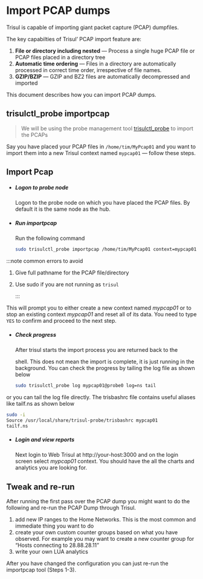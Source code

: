# Import PCAP dumps

Trisul is capable of importing giant packet capture (PCAP) dumpfiles.

The key capabilties of Trisul’ PCAP import feature are:

1. **File or directory including nested** — Process a single huge PCAP file or PCAP files placed in a directory tree
2. **Automatic time ordering** — Files in a directory are automatically processed in correct time order, irrespective of file names.
3. **GZIP/BZIP** — GZIP and BZ2 files are automatically decompressed and imported

This document describes how you can import PCAP dumps.

## trisulctl_probe importpcap

> We will be using the probe management tool [trisulctl_probe](/docs/ug/domain/trisulctl) to import the PCAPs

Say you have placed your PCAP files in `/home/tim/MyPcap01` and you want to import them into a new Trisul context named `mypcap01` — follow these steps.

## Import Pcap

- ##### Logon to probe node
  
  Logon to the probe node on which you have placed the PCAP files. By default it is the same node as the hub.

- ##### Run importpcap
  
  Run the following command
  
  ```bash
  sudo trisulctl_probe importpcap /home/tim/MyPcap01 context=mypcap01
  ```

:::note common errors to avoid

1. Give full pathname for the PCAP file/directory  

2. Use sudo if you are not running as `trisul`
   
   :::

This will prompt you to either create a new context named *mypcap01* or to stop an existing context *mypcap01* and reset all of its data. You need to type `YES` to confirm and proceed to the next step.

- ##### Check progress
  
  After trisul starts the import process you are returned back to the 
  
  shell. This does not mean the import is complete, it is just running in 
  the background. You can check the progress by tailing the log file as 
  shown below
  
  ```bash
  sudo trisulctl_probe log mypcap01@probe0 log=ns tail
  ```

or you can tail the log file directly. The trisbashrc file contains useful aliases like tailf.ns as shown below

```bash
sudo -i 
Source /usr/local/share/trisul-probe/trisbashrc mypcap01 
tailf.ns
```

- ##### Login and view reports
  
  Next login to Web Trisul at http://your-host:3000 and on the login screen select *mypcap01* context. You should have the all the charts and analytics you are looking for.

## Tweak and re-run

After running the first pass over the PCAP dump you might want to do the following and re-run the PCAP Dump through Trisul.

1. add new IP ranges to the Home Networks. This is the most common and immediate thing you want to do
2. create your own custom counter groups based on what you have 
   observed. For example you may want to create a new counter group for 
   “Hosts connecting to 28.88.28.11”
3. write your own LUA analytics

After you have changed the configuration you can just re-run the importpcap tool (Steps 1-3).
